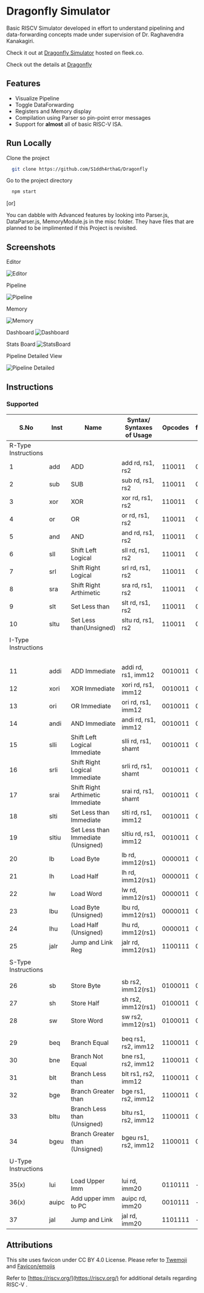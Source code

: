 
# Dragonfly Simulator

Basic RISCV Simulator developed in effort to understand pipelining and data-forwarding concepts made under supervision of Dr. Raghavendra Kanakagiri.

Check it out at [Dragonfly Simulator](https://dragonfly.on.fleek.co/) hosted on fleek.co.

Check out the details at [Dragonfly](https://docs.google.com/spreadsheets/d/1MTAT29GAzdWuOYdeGXMxk6qQ_8ED9W3Wkp7Lfpar3eE/edit?usp=sharing)


## Features

- Visualize Pipeline
- Toggle DataForwarding
- Registers and Memory display
- Compilation using Parser so pin-point error messages
- Support for **almost** all of basic RISC-V ISA.

## Run Locally

Clone the project

```bash
  git clone https://github.com/S1ddh4rthaG/Dragonfly
```

Go to the project directory

```bash
  npm start
```

[or]

You can dabble with Advanced features by looking into Parser.js, DataParser.js, MemoryModule.js in the misc folder.
They have files that are planned to be implimented if this Project is revisited. 

## Screenshots

Editor

![Editor](https://github.com/S1ddh4rthaG/Dragonfly/blob/main/assets/imgs/editor.png)

Pipeline

![Pipeline](https://github.com/S1ddh4rthaG/Dragonfly/blob/main/assets/imgs/pipeline_page.png)

Memory

![Memory](https://github.com/S1ddh4rthaG/Dragonfly/blob/main/assets/imgs/memory.png)

Dashboard
![Dashboard](https://github.com/S1ddh4rthaG/Dragonfly/blob/main/assets/imgs/dashboard.png)

Stats Board
![StatsBoard](https://github.com/S1ddh4rthaG/Dragonfly/blob/main/assets/imgs/stats_board.png)

Pipeline Detailed View

![Pipeline Detailed](https://github.com/S1ddh4rthaG/Dragonfly/blob/main/assets/imgs/pipeline.png)

## Instructions

### Supported

|S.No               |Inst |Name                              |Syntax/ Syntaxes of Usage|Opcodes|funct3|funct7   |Type|Syntax Rules                   |
|-------------------|-----|----------------------------------|-------------------------|-------|------|---------|----|-------------------------------|
|R-Type Instructions|     |
|1                  |add  |ADD                               |add rd, rs1, rs2         |110011 |0x0   |0x00     |R   |<keyword> <reg> <reg> <reg>    |
|2                  |sub  |SUB                               |sub rd, rs1, rs2         |110011 |0x0   |0x20     |R   |
|3                  |xor  |XOR                               |xor rd, rs1, rs2         |110011 |0x4   |0x00     |R   |
|4                  |or   |OR                                |or rd, rs1, rs2          |110011 |0x6   |0x00     |R   |
|5                  |and  |AND                               |and rd, rs1, rs2         |110011 |0x7   |0x00     |R   |
|6                  |sll  |Shift Left Logical                |sll rd, rs1, rs2         |110011 |0x1   |0x00     |R   |
|7                  |srl  |Shift Right Logical               |srl rd, rs1, rs2         |110011 |0x5   |0x00     |R   |
|8                  |sra  |Shift Right Arthimetic            |sra rd, rs1, rs2         |110011 |0x5   |0x20     |R   |
|9                  |slt  |Set Less than                     |slt rd, rs1, rs2         |110011 |0x2   |0x00     |R   |
|10                 |sltu |Set Less than(Unsigned)           |sltu rd, rs1, rs2        |110011 |0x3   |0x00     |R   |
|                   |     |                                  |                         |       |      |         |    |                               |
|I-Type Instructions|     |
|                   |     |                                  |                         |       |      |imm[5:11]|    |                               |
|11                 |addi |ADD Immediate                     |addi rd, rs1, imm12      |0010011|0x0   |\-       |I   |<keyword> <reg> <reg> <number> |
|12                 |xori |XOR Immediate                     |xori rd, rs1, imm12      |0010011|0x4   |\-       |I   |
|13                 |ori  |OR Immediate                      |ori rd, rs1, imm12       |0010011|0x6   |\-       |I   |
|14                 |andi |AND Immediate                     |andi rd, rs1, imm12      |0010011|0x7   |\-       |I   |
|15                 |slli |Shift Left Logical Immediate      |slli rd, rs1, shamt      |0010011|0x1   |0x00     |I   |
|16                 |srli |Shift Right Logical Immediate     |srli rd, rs1, shamt      |0010011|0x5   |0x00     |I   |
|17                 |srai |Shift Right Arthimetic Immediate  |srai rd, rs1, shamt      |0010011|0x5   |0x20     |I   |
|18                 |slti |Set Less than Immediate           |slti rd, rs1, imm12      |0010011|0x2   |\-       |I   |
|19                 |sltiu|Set Less than Immediate (Unsigned)|sltiu rd, rs1, imm12     |0010011|0x3   |\-       |I   |
|20                 |lb   |Load Byte                         |lb rd, imm12(rs1)        |0000011|0x0   |\-       |I   |<keyword> <reg> <number>(<reg>)|
|21                 |lh   |Load Half                         |lh rd, imm12(rs1)        |0000011|0x1   |\-       |I   |
|22                 |lw   |Load Word                         |lw rd, imm12(rs1)        |0000011|0x2   |\-       |I   |
|23                 |lbu  |Load Byte (Unsigned)              |lbu rd, imm12(rs1)       |0000011|0x4   |\-       |I   |
|24                 |lhu  |Load Half (Unsigned)              |lhu rd, imm12(rs1)       |0000011|0x5   |\-       |I   |
|25                 |jalr |Jump and Link Reg                 |jalr rd, imm12(rs1)      |1100111|0x0   |\-       |I   |
|                   |     |                                  |                         |       |      |         |    |                               |
|S-Type Instructions|     |
|                   |     |                                  |                         |       |      |         |    |                               |
|26                 |sb   |Store Byte                        |sb rs2, imm12(rs1)       |0100011|0x0   |\-       |S   |<keyword> <reg> <number>(<reg>)|
|27                 |sh   |Store Half                        |sh rs2, imm12(rs1)       |0100011|0x1   |\-       |S   |
|28                 |sw   |Store Word                        |sw rs2, imm12(rs1)       |0100011|0x2   |\-       |S   |
|                   |     |                                  |                         |       |      |         |    |                               |
|                   |     |                                  |                         |       |      |         |    |                               |
|29                 |beq  |Branch Equal                      |beq rs1, rs2, imm12      |1100011|0x0   |\-       |SB  |<keyword> <reg> <reg> <number> |
|30                 |bne  |Branch Not Equal                  |bne rs1, rs2, imm12      |1100011|0x1   |\-       |SB  |
|31                 |blt  |Branch Less than                  |blt rs1, rs2, imm12      |1100011|0x4   |\-       |SB  |
|32                 |bge  |Branch Greater than               |bge rs1, rs2, imm12      |1100011|0x5   |\-       |SB  |
|33                 |bltu |Branch Less than (Unsigned)       |bltu rs1, rs2, imm12     |1100011|0x6   |\-       |SB  |
|34                 |bgeu |Branch Greater than (Unsigned)    |bgeu rs1, rs2, imm12     |1100011|0x7   |\-       |SB  |
|                   |     |                                  |                         |       |      |         |    |                               |
|U-Type Instructions|     |
|                   |     |                                  |                         |       |      |         |    |                               |
|35(x)                  |lui  |Load Upper Imm                    |lui rd, imm20            |0110111|\-    |\-       |U   |<keyword> <reg> <number>       |
|36(x)                 |auipc|Add upper imm to PC               |auipc rd, imm20          |0010111|\-    |\-       |U   |
|37                 |jal  |Jump and Link                     |jal rd, imm20            |1101111|\-    |\-       |UJ  |


## Attributions
This site uses favicon under CC BY 4.0 License. Please refer to [Twemoji](https://twemoji.twitter.com/) and [Favicon/emojis](https://favicon.io/emoji-favicons/)

Refer to [https://riscv.org/](https://riscv.org/) for additional details regarding RISC-V .